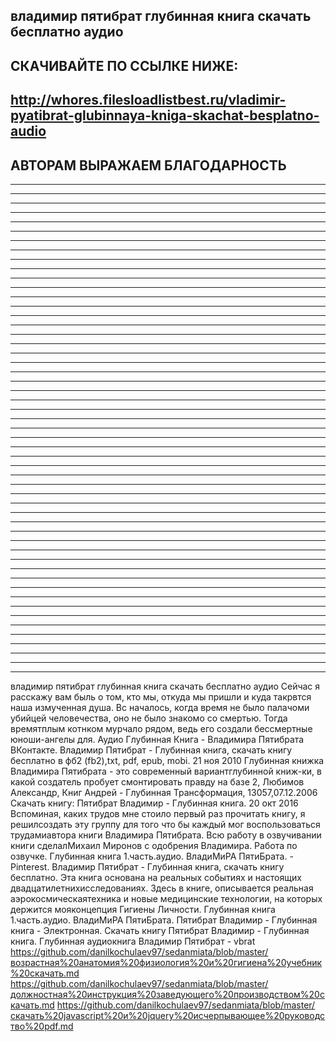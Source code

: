 владимир пятибрат глубинная книга скачать бесплатно аудио
--------------------------------------------------
СКАЧИВАЙТЕ ПО ССЫЛКЕ НИЖЕ:
--------------------------------------------------
http://whores.filesloadlistbest.ru/vladimir-pyatibrat-glubinnaya-kniga-skachat-besplatno-audio
--------------------------------------------------
АВТОРАМ ВЫРАЖАЕМ БЛАГОДАРНОСТЬ
--------------------------------------------------
--------------------------------------------------
--------------------------------------------------
--------------------------------------------------
--------------------------------------------------
--------------------------------------------------
--------------------------------------------------
--------------------------------------------------
--------------------------------------------------
--------------------------------------------------
--------------------------------------------------
--------------------------------------------------
--------------------------------------------------
--------------------------------------------------
--------------------------------------------------
--------------------------------------------------
--------------------------------------------------
--------------------------------------------------
--------------------------------------------------
--------------------------------------------------
--------------------------------------------------
--------------------------------------------------
--------------------------------------------------
--------------------------------------------------
--------------------------------------------------
--------------------------------------------------
--------------------------------------------------
--------------------------------------------------
--------------------------------------------------
--------------------------------------------------
--------------------------------------------------
--------------------------------------------------
--------------------------------------------------
--------------------------------------------------
--------------------------------------------------
--------------------------------------------------
--------------------------------------------------
--------------------------------------------------
--------------------------------------------------
--------------------------------------------------
--------------------------------------------------
--------------------------------------------------
--------------------------------------------------
--------------------------------------------------
--------------------------------------------------
--------------------------------------------------
--------------------------------------------------
--------------------------------------------------
--------------------------------------------------
--------------------------------------------------
--------------------------------------------------
--------------------------------------------------
--------------------------------------------------
--------------------------------------------------
владимир пятибрат глубинная книга скачать бесплатно аудио Сейчас я расскажу вам быль о том, кто мы, откуда мы пришли и куда такрвтся наша измученная душа. Вс началось, когда время не было палачоми убийцей человечества, оно не было знакомо со смертью. Тогда времятплым котнком мурчало рядом, ведь его создали бессмертные юноши-ангелы для. Аудио Глубинная Книга - Владимира Пятибрата  ВКонтакте. Владимир Пятибрат - Глубинная книга, скачать книгу бесплатно в фб2 (fb2),txt, pdf, epub, mobi. 21 ноя 2010  Глубинная книжка Владимира Пятибрата - это современный вариантглубинной книж-ки, в какой создатель пробует смонтировать правду на базе 2, Любимов Александр, Книг Андрей - Глубинная Трансформация, 13057,07.12.2006  Скачать книгу: Пятибрат Владимир - Глубинная книга. 20 окт 2016  Вспоминая, каких трудов мне стоило первый раз прочитать книгу, я решилсоздать эту группу для того что бы каждый мог воспользоваться трудамиавтора книги Владимира Пятибрата. Всю работу в озвучивании книги сделалМихаил Миронов с одобрения Владимира. Работа по озвучке. Глубинная книга 1.часть.аудио. ВладиМиРА ПятиБрата. - Pinterest. Владимир Пятибрат - Глубинная книга, скачать книгу бесплатно. Эта книга основана на реальных событиях и настоящих двадцатилетнихисследованиях. Здесь в книге, описывается реальная аэрокосмическаятехника и новые медицинские технологии, на которых держится мояконцепция Гигиены Личности. Глубинная книга 1.часть.аудио. ВладиМиРА ПятиБрата. Пятибрат Владимир - Глубинная книга - Электронная. Скачать книгу Пятибрат Владимир - Глубинная книга. Глубинная аудиокнига  Владимир Пятибрат - vbrat
https://github.com/danilkochulaev97/sedanmiata/blob/master/возрастная%20анатомия%20физиология%20и%20гигиена%20учебник%20скачать.md
https://github.com/danilkochulaev97/sedanmiata/blob/master/должностная%20инструкция%20заведующего%20производством%20скачать.md
https://github.com/danilkochulaev97/sedanmiata/blob/master/скачать%20javascript%20и%20jquery%20исчерпывающее%20руководство%20pdf.md